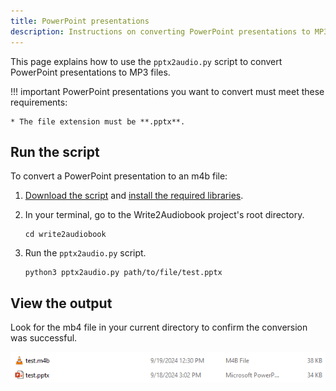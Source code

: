```yaml
---
title: PowerPoint presentations
description: Instructions on converting PowerPoint presentations to MP3.
---
```


This page explains how to use the `pptx2audio.py` script to convert PowerPoint presentations to MP3 files.

!!! important
    PowerPoint presentations you want to convert must meet these requirements:

    * The file extension must be **.pptx**.

## Run the script

To convert a PowerPoint presentation to an m4b file:

1. [Download the script](./download-scripts.md) and [install the required libraries](./install-libraries.md).
1. In your terminal, go to the Write2Audiobook project's root directory.

    ```console
    cd write2audiobook
    ```

1. Run the `pptx2audio.py` script.

    ```console
    python3 pptx2audio.py path/to/file/test.pptx
    ```

## View the output

Look for the mb4 file in your current directory to confirm the conversion was successful.

![successful-conversion](../img/pptx-to-audio-output.png)

